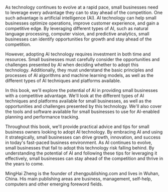 
As technology continues to evolve at a rapid pace, small businesses need to leverage every advantage they can to stay ahead of the competition. One such advantage is artificial intelligence (AI). AI technology can help small businesses optimize operations, improve customer experience, and gain a competitive edge. By leveraging different types of AI, such as natural language processing, computer vision, and predictive analytics, small businesses can identify opportunities for growth and stay ahead of the competition.

However, adopting AI technology requires investment in both time and resources. Small businesses must carefully consider the opportunities and challenges presented by AI when deciding whether to adopt this technology. Additionally, they must understand the basic principles and processes of AI algorithms and machine learning models, as well as the different types of AI techniques and platforms available.

In this book, we'll explore the potential of AI in providing small businesses with a competitive advantage. We'll look at the different types of AI techniques and platforms available for small businesses, as well as the opportunities and challenges presented by this technology. We'll also cover the tools and software available for small businesses to use for AI-enabled planning and performance tracking.

Throughout this book, we'll provide practical advice and tips for small business owners looking to adopt AI technology. By embracing AI and using it strategically, small businesses can drive growth, innovation, and success in today's fast-paced business environment. As AI continues to evolve, small businesses that fail to adopt this technology risk falling behind. By understanding the potential of AI and following these tips for leveraging it effectively, small businesses can stay ahead of the competition and thrive in the years to come.

MingHai Zheng is the founder of zhengpublishing.com and lives in Wuhan, China. His main publishing areas are business, management, self-help, computers and other emerging foreword fields.
